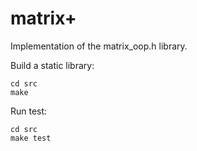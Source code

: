 # matrix+

Implementation of the matrix_oop.h library.

Build a static library:
```
cd src
make
```
Run test:
```
cd src
make test
```
